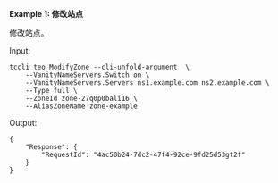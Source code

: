 **Example 1: 修改站点**

修改站点。

Input: 

```
tccli teo ModifyZone --cli-unfold-argument  \
    --VanityNameServers.Switch on \
    --VanityNameServers.Servers ns1.example.com ns2.example.com \
    --Type full \
    --ZoneId zone-27q0p0bali16 \
    --AliasZoneName zone-example
```

Output: 
```
{
    "Response": {
        "RequestId": "4ac50b24-7dc2-47f4-92ce-9fd25d53gt2f"
    }
}
```

